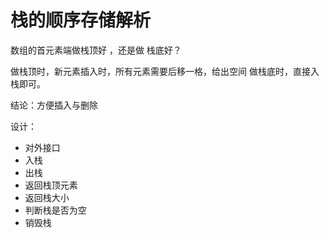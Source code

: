 # 栈的顺序存储解析

数组的首元素端做栈顶好 ，还是做 栈底好？

做栈顶时，新元素插入时，所有元素需要后移一格，给出空间
做栈底时，直接入栈即可。

结论：方便插入与删除

设计：
- 对外接口
- 入栈
- 出栈
- 返回栈顶元素
- 返回栈大小
- 判断栈是否为空
- 销毁栈
